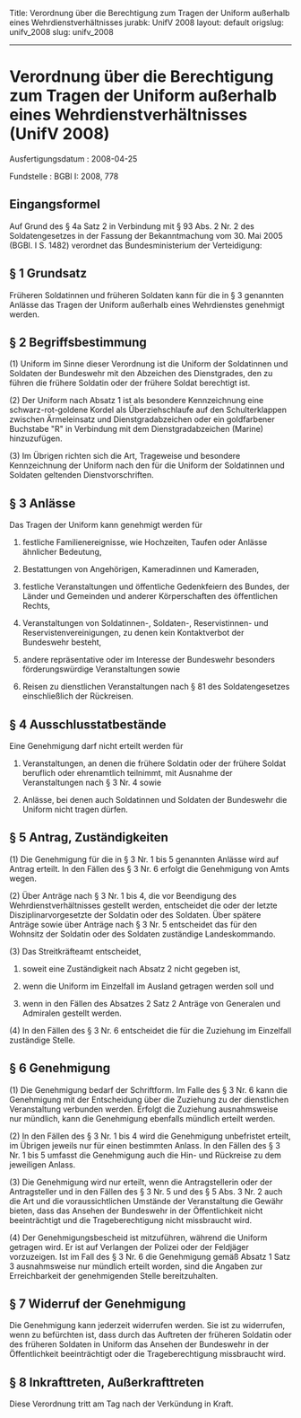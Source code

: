 Title: Verordnung über die Berechtigung zum Tragen der Uniform außerhalb eines Wehrdienstverhältnisses
jurabk: UnifV 2008
layout: default
origslug: unifv_2008
slug: unifv_2008

---

# Verordnung über die Berechtigung zum Tragen der Uniform außerhalb eines Wehrdienstverhältnisses (UnifV 2008)

Ausfertigungsdatum
:   2008-04-25

Fundstelle
:   BGBl I: 2008, 778


## Eingangsformel

Auf Grund des § 4a Satz 2 in Verbindung mit § 93 Abs. 2 Nr. 2 des
Soldatengesetzes in der Fassung der Bekanntmachung vom 30. Mai 2005
(BGBl. I S. 1482) verordnet das Bundesministerium der Verteidigung:


## § 1 Grundsatz

Früheren Soldatinnen und früheren Soldaten kann für die in § 3
genannten Anlässe das Tragen der Uniform außerhalb eines Wehrdienstes
genehmigt werden.


## § 2 Begriffsbestimmung

(1) Uniform im Sinne dieser Verordnung ist die Uniform der Soldatinnen
und Soldaten der Bundeswehr mit den Abzeichen des Dienstgrades, den zu
führen die frühere Soldatin oder der frühere Soldat berechtigt ist.

(2) Der Uniform nach Absatz 1 ist als besondere Kennzeichnung eine
schwarz-rot-goldene Kordel als Überziehschlaufe auf den
Schulterklappen zwischen Ärmeleinsatz und Dienstgradabzeichen oder ein
goldfarbener Buchstabe "R" in Verbindung mit dem Dienstgradabzeichen
(Marine) hinzuzufügen.

(3) Im Übrigen richten sich die Art, Trageweise und besondere
Kennzeichnung der Uniform nach den für die Uniform der Soldatinnen und
Soldaten geltenden Dienstvorschriften.


## § 3 Anlässe

Das Tragen der Uniform kann genehmigt werden für

1.  festliche Familienereignisse, wie Hochzeiten, Taufen oder Anlässe
    ähnlicher Bedeutung,


2.  Bestattungen von Angehörigen, Kameradinnen und Kameraden,


3.  festliche Veranstaltungen und öffentliche Gedenkfeiern des Bundes, der
    Länder und Gemeinden und anderer Körperschaften des öffentlichen
    Rechts,


4.  Veranstaltungen von Soldatinnen-, Soldaten-, Reservistinnen- und
    Reservistenvereinigungen, zu denen kein Kontaktverbot der Bundeswehr
    besteht,


5.  andere repräsentative oder im Interesse der Bundeswehr besonders
    förderungswürdige Veranstaltungen sowie


6.  Reisen zu dienstlichen Veranstaltungen nach § 81 des Soldatengesetzes
    einschließlich der Rückreisen.





## § 4 Ausschlusstatbestände

Eine Genehmigung darf nicht erteilt werden für

1.  Veranstaltungen, an denen die frühere Soldatin oder der frühere Soldat
    beruflich oder ehrenamtlich teilnimmt, mit Ausnahme der
    Veranstaltungen nach § 3 Nr. 4 sowie


2.  Anlässe, bei denen auch Soldatinnen und Soldaten der Bundeswehr die
    Uniform nicht tragen dürfen.





## § 5 Antrag, Zuständigkeiten

(1) Die Genehmigung für die in § 3 Nr. 1 bis 5 genannten Anlässe wird
auf Antrag erteilt. In den Fällen des § 3 Nr. 6 erfolgt die
Genehmigung von Amts wegen.

(2) Über Anträge nach § 3 Nr. 1 bis 4, die vor Beendigung des
Wehrdienstverhältnisses gestellt werden, entscheidet die oder der
letzte Disziplinarvorgesetzte der Soldatin oder des Soldaten. Über
spätere Anträge sowie über Anträge nach § 3 Nr. 5 entscheidet das für
den Wohnsitz der Soldatin oder des Soldaten zuständige Landeskommando.

(3) Das Streitkräfteamt entscheidet,

1.  soweit eine Zuständigkeit nach Absatz 2 nicht gegeben ist,


2.  wenn die Uniform im Einzelfall im Ausland getragen werden soll und


3.  wenn in den Fällen des Absatzes 2 Satz 2 Anträge von Generalen und
    Admiralen gestellt werden.




(4) In den Fällen des § 3 Nr. 6 entscheidet die für die Zuziehung im
Einzelfall zuständige Stelle.


## § 6 Genehmigung

(1) Die Genehmigung bedarf der Schriftform. Im Falle des § 3 Nr. 6
kann die Genehmigung mit der Entscheidung über die Zuziehung zu der
dienstlichen Veranstaltung verbunden werden. Erfolgt die Zuziehung
ausnahmsweise nur mündlich, kann die Genehmigung ebenfalls mündlich
erteilt werden.

(2) In den Fällen des § 3 Nr. 1 bis 4 wird die Genehmigung unbefristet
erteilt, im Übrigen jeweils nur für einen bestimmten Anlass. In den
Fällen des § 3 Nr. 1 bis 5 umfasst die Genehmigung auch die Hin- und
Rückreise zu dem jeweiligen Anlass.

(3) Die Genehmigung wird nur erteilt, wenn die Antragstellerin oder
der Antragsteller und in den Fällen des § 3 Nr. 5 und des § 5 Abs. 3
Nr. 2 auch die Art und die voraussichtlichen Umstände der
Veranstaltung die Gewähr bieten, dass das Ansehen der Bundeswehr in
der Öffentlichkeit nicht beeinträchtigt und die Trageberechtigung
nicht missbraucht wird.

(4) Der Genehmigungsbescheid ist mitzuführen, während die Uniform
getragen wird. Er ist auf Verlangen der Polizei oder der Feldjäger
vorzuzeigen. Ist im Fall des § 3 Nr. 6 die Genehmigung gemäß Absatz 1
Satz 3 ausnahmsweise nur mündlich erteilt worden, sind die Angaben zur
Erreichbarkeit der genehmigenden Stelle bereitzuhalten.


## § 7 Widerruf der Genehmigung

Die Genehmigung kann jederzeit widerrufen werden. Sie ist zu
widerrufen, wenn zu befürchten ist, dass durch das Auftreten der
früheren Soldatin oder des früheren Soldaten in Uniform das Ansehen
der Bundeswehr in der Öffentlichkeit beeinträchtigt oder die
Trageberechtigung missbraucht wird.


## § 8 Inkrafttreten, Außerkrafttreten

Diese Verordnung tritt am Tag nach der Verkündung in Kraft.

